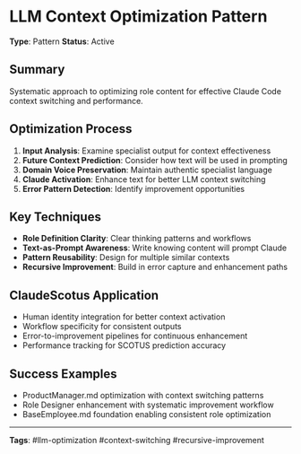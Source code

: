 # LLM Context Optimization Pattern

**Type**: Pattern
**Status**: Active

## Summary
Systematic approach to optimizing role content for effective Claude Code context switching and performance.

## Optimization Process
1. **Input Analysis**: Examine specialist output for context effectiveness
2. **Future Context Prediction**: Consider how text will be used in prompting
3. **Domain Voice Preservation**: Maintain authentic specialist language
4. **Claude Activation**: Enhance text for better LLM context switching
5. **Error Pattern Detection**: Identify improvement opportunities

## Key Techniques
- **Role Definition Clarity**: Clear thinking patterns and workflows
- **Text-as-Prompt Awareness**: Write knowing content will prompt Claude
- **Pattern Reusability**: Design for multiple similar contexts
- **Recursive Improvement**: Build in error capture and enhancement paths

## ClaudeScotus Application
- Human identity integration for better context activation
- Workflow specificity for consistent outputs
- Error-to-improvement pipelines for continuous enhancement
- Performance tracking for SCOTUS prediction accuracy

## Success Examples
- ProductManager.md optimization with context switching patterns
- Role Designer enhancement with systematic improvement workflow
- BaseEmployee.md foundation enabling consistent role optimization

---
**Tags**: #llm-optimization #context-switching #recursive-improvement